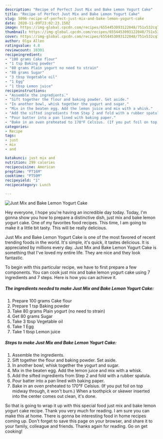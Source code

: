 ```yaml
---
description: "Recipe of Perfect Just Mix and Bake Lemon Yogurt Cake"
title: "Recipe of Perfect Just Mix and Bake Lemon Yogurt Cake"
slug: 5096-recipe-of-perfect-just-mix-and-bake-lemon-yogurt-cake
date: 2020-11-09T23:02:23.150Z
image: https://img-global.cpcdn.com/recipes/6554453093122048/751x532cq70/just-mix-and-bake-lemon-yogurt-cake-recipe-main-photo.jpg
thumbnail: https://img-global.cpcdn.com/recipes/6554453093122048/751x532cq70/just-mix-and-bake-lemon-yogurt-cake-recipe-main-photo.jpg
cover: https://img-global.cpcdn.com/recipes/6554453093122048/751x532cq70/just-mix-and-bake-lemon-yogurt-cake-recipe-main-photo.jpg
author: Olga Allen
ratingvalue: 4.8
reviewcount: 10301
recipeingredient:
- "100 grams Cake flour"
- "1 tsp Baking powder"
- "80 grams Plain yogurt no need to strain"
- "80 grams Sugar"
- "3 tbsp Vegetable oil"
- "1 Egg"
- "1 tbsp Lemon juice"
recipeinstructions:
- "Assemble the ingredients."
- "Sift together the flour and baking powder. Set aside."
- "In another bowl, whisk together the yogurt and sugar."
- "Mix in the beaten egg. Add the lemon juice and mix with a whisk."
- "Add the sifted ingredients from Step 2 and fold with a rubber spatula."
- "Pour batter into a pan lined with baking paper."
- "Bake in an oven preheated to 170°F Celsius. (If you put foil on top midway through, it won&#39;t burn.) When a toothpick or skewer inserted into the center comes out clean, it&#39;s done."
categories:
- Recipe
tags:
- just
- mix
- and

katakunci: just mix and 
nutrition: 299 calories
recipecuisine: American
preptime: "PT16M"
cooktime: "PT50M"
recipeyield: "1"
recipecategory: Lunch

---
```



![Just Mix and Bake Lemon Yogurt Cake](https://img-global.cpcdn.com/recipes/6554453093122048/751x532cq70/just-mix-and-bake-lemon-yogurt-cake-recipe-main-photo.jpg)

Hey everyone, I hope you're having an incredible day today. Today, I'm gonna show you how to prepare a distinctive dish, just mix and bake lemon yogurt cake. One of my favorites food recipes. This time, I am going to make it a little bit tasty. This will be really delicious.

Just Mix and Bake Lemon Yogurt Cake is one of the most favored of recent trending foods in the world. It's simple, it's quick, it tastes delicious. It is appreciated by millions every day. Just Mix and Bake Lemon Yogurt Cake is something that I've loved my entire life. They are nice and they look fantastic.




To begin with this particular recipe, we have to first prepare a few components. You can cook just mix and bake lemon yogurt cake using 7 ingredients and 7 steps. Here is how you can achieve it.

<!--inarticleads1-->

##### The ingredients needed to make Just Mix and Bake Lemon Yogurt Cake:

1. Prepare 100 grams Cake flour
1. Prepare 1 tsp Baking powder
1. Take 80 grams Plain yogurt (no need to strain)
1. Get 80 grams Sugar
1. Take 3 tbsp Vegetable oil
1. Take 1 Egg
1. Take 1 tbsp Lemon juice




<!--inarticleads2-->

##### Steps to make Just Mix and Bake Lemon Yogurt Cake:

1. Assemble the ingredients.
1. Sift together the flour and baking powder. Set aside.
1. In another bowl, whisk together the yogurt and sugar.
1. Mix in the beaten egg. Add the lemon juice and mix with a whisk.
1. Add the sifted ingredients from Step 2 and fold with a rubber spatula.
1. Pour batter into a pan lined with baking paper.
1. Bake in an oven preheated to 170°F Celsius. (If you put foil on top midway through, it won&#39;t burn.) When a toothpick or skewer inserted into the center comes out clean, it&#39;s done.




So that is going to wrap it up with this special food just mix and bake lemon yogurt cake recipe. Thank you very much for reading. I am sure you can make this at home. There is gonna be interesting food in home recipes coming up. Don't forget to save this page on your browser, and share it to your family, colleague and friends. Thanks again for reading. Go on get cooking!
